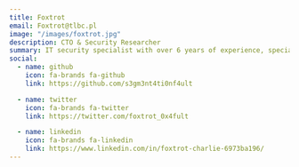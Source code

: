 ```yaml
---
title: Foxtrot
email: Foxtrot@tlbc.pl
image: "/images/foxtrot.jpg"
description: CTO & Security Researcher
summary: IT security specialist with over 6 years of experience, specializing in hacking, industrial espionage countermeasures, software-defined radios, and hardware. Conducted multiple red team exercises and contributed to securing network infrastructures for large companies in Poland and globally. Represents Poland in the annual NATO Locked Shields exercise. In my spare time, I enjoy flying FPV drones, road cycling, and tinkering with electronics.
social:
  - name: github
    icon: fa-brands fa-github
    link: https://github.com/s3gm3nt4ti0nf4ult

  - name: twitter
    icon: fa-brands fa-twitter
    link: https://twitter.com/foxtrot_0x4fult

  - name: linkedin
    icon: fa-brands fa-linkedin
    link: https://www.linkedin.com/in/foxtrot-charlie-6973ba196/
---
```


